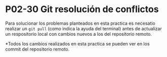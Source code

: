 # P02-30 Git resolución de conflictos

Para solucionar los problemas planteados en esta practica es necesatio realizar un `git pull` (como indica la ayuda del terminal) antes de actualizar un respositorio local con cambios nuevos a los del repositorio remoto.

*Todos los cambios realizados en esta practica se pueden ver en los commit del repositorio remoto.